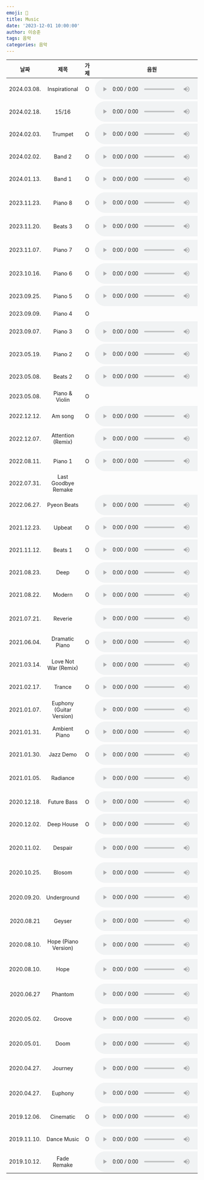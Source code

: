 ```yaml
---
emoji: 🎵
title: Music
date: '2023-12-01 10:00:00'
author: 이승준
tags: 음악
categories: 음악
---
```


<html>
<table>
    <thead>
        <th>날짜</th>
        <th>제목</th>
        <th>가제</th>
        <th>음원</th>
        <th>악보</th>
        <th>비고</th>
    </thead>
    <tbody>
        <tr>
            <td style="text-align: center; vertical-align: middle;">2024.03.08.</td>
            <td style="text-align: center; vertical-align: middle;">Inspirational</td>
            <td style="text-align: center; vertical-align: middle;">O</td>
            <td style="text-align: center; vertical-align: middle;">
                <audio style="vertical-align: middle;" controls>
                    <source src="/music/Inspirational.wav" type="audio/wav" />
                </audio>
            </td>
            <td style="text-align: center; vertical-align: middle;"></td>
            <td style="text-align: center; vertical-align: middle;">데모</td>
        </tr>
        <tr>
            <td style="text-align: center; vertical-align: middle;">2024.02.18.</td>
            <td style="text-align: center; vertical-align: middle;">15/16</td>
            <td style="text-align: center; vertical-align: middle;"></td>
            <td style="text-align: center; vertical-align: middle;">
                <audio style="vertical-align: middle;" controls>
                    <source src="/music/15%2F16.wav" type="audio/wav" />
                </audio>
            </td>
            <td style="text-align: center; vertical-align: middle;"></td>
            <td style="text-align: center; vertical-align: middle;">데모</td>
        </tr>
        <tr>
            <td style="text-align: center; vertical-align: middle;">2024.02.03.</td>
            <td style="text-align: center; vertical-align: middle;">Trumpet</td>
            <td style="text-align: center; vertical-align: middle;">O</td>
            <td style="text-align: center; vertical-align: middle;">
                <audio style="vertical-align: middle;" controls>
                    <source src="/music/Trumpet.wav" type="audio/wav" />
                </audio>
            </td>
            <td style="text-align: center; vertical-align: middle;"></td>
            <td style="text-align: center; vertical-align: middle;">데모</td>
        </tr>
        <tr>
            <td style="text-align: center; vertical-align: middle;">2024.02.02.</td>
            <td style="text-align: center; vertical-align: middle;">Band 2</td>
            <td style="text-align: center; vertical-align: middle;">O</td>
            <td style="text-align: center; vertical-align: middle;">
                <audio style="vertical-align: middle;" controls>
                    <source src="/music/Band_2.wav" type="audio/wav" />
                </audio>
            </td>
            <td style="padding: 3px 3px; vertical-align: middle;">
                <a href="" onclick="window.open('/music/Band_2.pdf')">
                    <img src="/PDF_file_icon.svg" /></a>
            </td>
            <td style="text-align: center; vertical-align: middle;"></td>
        </tr>
        <tr>
            <td style="text-align: center; vertical-align: middle;">2024.01.13.</td>
            <td style="text-align: center; vertical-align: middle;">Band 1</td>
            <td style="text-align: center; vertical-align: middle;">O</td>
            <td style="text-align: center; vertical-align: middle;">
                <audio style="vertical-align: middle;" controls>
                    <source src="/music/Band_1.wav" type="audio/wav" />
                </audio>
            </td>
            <td style="padding: 3px 3px; vertical-align: middle;">
                <a href="" onclick="window.open('/music/Band_1.pdf')">
                    <img src="/PDF_file_icon.svg" /></a>
            </td>
            <td style="text-align: center; vertical-align: middle;"></td>
        </tr>
        <tr>
            <td style="text-align: center; vertical-align: middle;">2023.11.23.</td>
            <td style="text-align: center; vertical-align: middle;">Piano 8</td>
            <td style="text-align: center; vertical-align: middle;">O</td>
            <td style="text-align: center; vertical-align: middle;">
                <audio style="vertical-align: middle;" controls>
                    <source src="/music/Piano_8.wav" type="audio/wav" />
                </audio>
            </td>
            <td style="padding: 3px 3px; vertical-align: middle;">
                <a href="" onclick="window.open('/music/Piano_8.pdf')">
                    <img src="/PDF_file_icon.svg" /></a>
            </td>
            <td style="text-align: center; vertical-align: middle;"><b>최종본</b></td>
        </tr>
        <tr>
            <td style="text-align: center; vertical-align: middle;">2023.11.20.</td>
            <td style="text-align: center; vertical-align: middle;">Beats 3</td>
            <td style="text-align: center; vertical-align: middle;">O</td>
            <td style="text-align: center; vertical-align: middle;">
                <audio style="vertical-align: middle;" controls>
                    <source src="/music/Beats_3.wav" type="audio/wav" />
                </audio>
            </td>
            <td style="text-align: center; vertical-align: middle;"></td>
            <td style="text-align: center; vertical-align: middle;">데모</td>
        </tr>
        <tr>
            <td style="text-align: center; vertical-align: middle;">2023.11.07.</td>
            <td style="text-align: center; vertical-align: middle;">Piano 7</td>
            <td style="text-align: center; vertical-align: middle;">O</td>
            <td style="text-align: center; vertical-align: middle;">
                <audio style="vertical-align: middle;" controls>
                    <source src="/music/Piano_7.wav" type="audio/wav" />
                </audio>
            </td>
            <td style="padding: 3px 3px; vertical-align: middle;">
                <a href="" onclick="window.open('/music/Piano_7.pdf')">
                    <img src="/PDF_file_icon.svg" /></a>
            </td>
            <td style="text-align: center; vertical-align: middle;"><b>최종본</b></td>
        </tr>
        <tr>
            <td style="text-align: center; vertical-align: middle;">2023.10.16.</td>
            <td style="text-align: center; vertical-align: middle;">Piano 6</td>
            <td style="text-align: center; vertical-align: middle;">O</td>
            <td style="text-align: center; vertical-align: middle;">
                <audio style="vertical-align: middle;" controls>
                    <source src="/music/Piano_6.m4a" type="audio/x-m4a" />
                </audio>
            </td>
            <td style="text-align: center; vertical-align: middle;"></td>
            <td style="text-align: center; vertical-align: middle;">데모</td>
        </tr>
        <tr>
            <td style="text-align: center; vertical-align: middle;">2023.09.25.</td>
            <td style="text-align: center; vertical-align: middle;">Piano 5</td>
            <td style="text-align: center; vertical-align: middle;">O</td>
            <td style="text-align: center; vertical-align: middle;">
                <audio style="vertical-align: middle;" controls>
                    <source src="/music/Piano_5.m4a" type="audio/x-m4a" />
                </audio>
            </td>
            <td style="padding: 3px 3px; vertical-align: middle;">
                <a href="" onclick="window.open('/music/Piano_5.pdf')">
                    <img src="/PDF_file_icon.svg" /></a>
            </td>
            <td style="text-align: center; vertical-align: middle;"></td>
        </tr>
        <tr>
            <td style="text-align: center; vertical-align: middle;">2023.09.09.</td>
            <td style="text-align: center; vertical-align: middle;">Piano 4</td>
            <td style="text-align: center; vertical-align: middle;">O</td>
            <td style="text-align: center; vertical-align: middle;"></td>
            <td style="padding: 3px 3px; vertical-align: middle;">
                <a href="" onclick="window.open('/music/Piano_4.pdf')">
                    <img src="/PDF_file_icon.svg" /></a>
            </td>
            <td style="text-align: center; vertical-align: middle;"></td>
        </tr>
        <tr>
            <td style="text-align: center; vertical-align: middle;">2023.09.07.</td>
            <td style="text-align: center; vertical-align: middle;">Piano 3</td>
            <td style="text-align: center; vertical-align: middle;">O</td>
            <td style="text-align: center; vertical-align: middle;">
                <audio style="vertical-align: middle;" controls>
                    <source src="/music/Piano_3.wav" type="audio/wav" />
                </audio>
            </td>
            <td style="text-align: center; vertical-align: middle;"></td>
            <td style="text-align: center; vertical-align: middle;">데모</td>
        </tr>
        <tr>
            <td style="text-align: center; vertical-align: middle;">2023.05.19.</td>
            <td style="text-align: center; vertical-align: middle;">Piano 2</td>
            <td style="text-align: center; vertical-align: middle;">O</td>
            <td style="text-align: center; vertical-align: middle;">
                <audio style="vertical-align: middle;" controls>
                    <source src="/music/Piano_2.wav" type="audio/wav" />
                </audio>
            </td>
            <td style="padding: 3px 3px; vertical-align: middle;">
                <a href="" onclick="window.open('/music/Piano_2.pdf')">
                    <img src="/PDF_file_icon.svg" /></a>
            </td>
            <td style="text-align: center; vertical-align: middle;"></td>
        </tr>
        <tr>
            <td style="text-align: center; vertical-align: middle;">2023.05.08.</td>
            <td style="text-align: center; vertical-align: middle;">Beats 2</td>
            <td style="text-align: center; vertical-align: middle;">O</td>
            <td style="text-align: center; vertical-align: middle;">
                <audio style="vertical-align: middle;" controls>
                    <source src="/music/Beats_2.wav" type="audio/wav" />
                </audio>
            </td>
            <td style="text-align: center; vertical-align: middle;"></td>
            <td style="text-align: center; vertical-align: middle;">데모</td>
        </tr>
        <tr>
            <td style="text-align: center; vertical-align: middle;">2023.05.08.</td>
            <td style="text-align: center; vertical-align: middle;">Piano &amp; Violin</td>
            <td style="text-align: center; vertical-align: middle;">O</td>
            <td style="text-align: center; vertical-align: middle;"></td>
            <td style="text-align: center; vertical-align: middle;"></td>
            <td style="text-align: center; vertical-align: middle;">데모</td>
        </tr>
        <tr>
            <td style="text-align: center; vertical-align: middle;">2022.12.12.</td>
            <td style="text-align: center; vertical-align: middle;">Am song</td>
            <td style="text-align: center; vertical-align: middle;">O</td>
            <td style="text-align: center; vertical-align: middle;">
                <audio style="vertical-align: middle;" controls>
                    <source src="/music/A_sharp_m_song.wav" type="audio/wav" />
                </audio>
            </td>
            <td style="text-align: center; vertical-align: middle;"></td>
            <td style="text-align: center; vertical-align: middle;">데모</td>
        </tr>
        <tr>
            <td style="text-align: center; vertical-align: middle;">2022.12.07.</td>
            <td style="text-align: center; vertical-align: middle;">Attention (Remix)</td>
            <td style="text-align: center; vertical-align: middle;"></td>
            <td style="text-align: center; vertical-align: middle;">
                <audio style="vertical-align: middle;" controls>
                    <source src="/music/Attention_(Remix).wav" type="audio/wav" />
                </audio>
            </td>
            <td style="text-align: center; vertical-align: middle;"></td>
            <td style="text-align: center; vertical-align: middle;">데모</td>
        </tr>
        <tr>
            <td style="text-align: center; vertical-align: middle;">2022.08.11.</td>
            <td style="text-align: center; vertical-align: middle;">Piano 1</td>
            <td style="text-align: center; vertical-align: middle;">O</td>
            <td style="text-align: center; vertical-align: middle;">
                <audio style="vertical-align: middle;" controls>
                    <source src="/music/Piano_1.mp3" type="audio/mpeg" />
                </audio>
            </td>
            <td style="text-align: center; vertical-align: middle;"></td>
            <td style="text-align: center; vertical-align: middle;">데모</td>
        </tr>
        <tr>
            <td style="text-align: center; vertical-align: middle;">2022.07.31.</td>
            <td style="text-align: center; vertical-align: middle;">Last Goodbye Remake</td>
            <td style="text-align: center; vertical-align: middle;"></td>
            <td style="text-align: center; vertical-align: middle;"></td>
            <td style="text-align: center; vertical-align: middle;"></td>
            <td style="text-align: center; vertical-align: middle;">데모</td>
        </tr>
        <tr>
            <td style="text-align: center; vertical-align: middle;">2022.06.27.</td>
            <td style="text-align: center; vertical-align: middle;">Pyeon Beats</td>
            <td style="text-align: center; vertical-align: middle;"></td>
            <td style="text-align: center; vertical-align: middle;">
                <audio style="vertical-align: middle;" controls>
                    <source src="/music/Pyeon_Beats.wav" type="audio/wav" />
                </audio>
            </td>
            <td style="text-align: center; vertical-align: middle;"></td>
            <td style="text-align: center; vertical-align: middle;">데모</td>
        </tr>
        <tr>
            <td style="text-align: center; vertical-align: middle;">2021.12.23.</td>
            <td style="text-align: center; vertical-align: middle;">Upbeat</td>
            <td style="text-align: center; vertical-align: middle;">O</td>
            <td style="text-align: center; vertical-align: middle;">
                <audio style="vertical-align: middle;" controls>
                    <source src="/music/Upbeat.wav" type="audio/wav" />
                </audio>
            </td>
            <td style="text-align: center; vertical-align: middle;"></td>
            <td style="text-align: center; vertical-align: middle;">데모</td>
        </tr>
        <tr>
            <td style="text-align: center; vertical-align: middle;">2021.11.12.</td>
            <td style="text-align: center; vertical-align: middle;">Beats 1</td>
            <td style="text-align: center; vertical-align: middle;">O</td>
            <td style="text-align: center; vertical-align: middle;">
                <audio style="vertical-align: middle;" controls>
                    <source src="/music/Beats_1.mp3" type="audio/mpeg" />
                </audio>
            </td>
            <td style="text-align: center; vertical-align: middle;"></td>
            <td style="text-align: center; vertical-align: middle;">데모</td>
        </tr>
        <tr>
            <td style="text-align: center; vertical-align: middle;">2021.08.23.</td>
            <td style="text-align: center; vertical-align: middle;">Deep</td>
            <td style="text-align: center; vertical-align: middle;">O</td>
            <td style="text-align: center; vertical-align: middle;">
                <audio style="vertical-align: middle;" controls>
                    <source src="/music/Deep.wav" type="audio/wav" />
                </audio>
            </td>
            <td style="text-align: center; vertical-align: middle;"></td>
            <td style="text-align: center; vertical-align: middle;">데모</td>
        </tr>
        <tr>
            <td style="text-align: center; vertical-align: middle;">2021.08.22.</td>
            <td style="text-align: center; vertical-align: middle;">Modern</td>
            <td style="text-align: center; vertical-align: middle;">O</td>
            <td style="text-align: center; vertical-align: middle;">
                <audio style="vertical-align: middle;" controls>
                    <source src="/music/Modern.m4a" type="audio/x-m4a" />
                </audio>
            </td>
            <td style="text-align: center; vertical-align: middle;"></td>
            <td style="text-align: center; vertical-align: middle;">데모</td>
        </tr>
        <tr>
            <td style="text-align: center; vertical-align: middle;">2021.07.21.</td>
            <td style="text-align: center; vertical-align: middle;">Reverie</td>
            <td style="text-align: center; vertical-align: middle;"></td>
            <td style="text-align: center; vertical-align: middle;">
                <audio style="vertical-align: middle;" controls>
                    <source src="/music/Reverie.wav" type="audio/wav" />
                </audio>
            </td>
            <td style="text-align: center; vertical-align: middle;"></td>
            <td style="text-align: center; vertical-align: middle;"><b>최종본</b></td>
        </tr>
        <tr>
            <td style="text-align: center; vertical-align: middle;">2021.06.04.</td>
            <td style="text-align: center; vertical-align: middle;">Dramatic Piano</td>
            <td style="text-align: center; vertical-align: middle;">O</td>
            <td style="text-align: center; vertical-align: middle;">
                <audio style="vertical-align: middle;" controls>
                    <source src="/music/Dramatic_Piano.m4a" type="audio/x-m4a" />
                </audio>
            </td>
            <td style="text-align: center; vertical-align: middle;"></td>
            <td style="text-align: center; vertical-align: middle;">데모</td>
        </tr>
        <tr>
            <td style="text-align: center; vertical-align: middle;">2021.03.14.</td>
            <td style="text-align: center; vertical-align: middle;">Love Not War (Remix)</td>
            <td style="text-align: center; vertical-align: middle;"></td>
            <td style="text-align: center; vertical-align: middle;">
                <audio style="vertical-align: middle;" controls>
                    <source src="/music/Love_Not_War_(Remix).mp3" type="audio/mpeg" />
                </audio>
            </td>
            <td style="text-align: center; vertical-align: middle;"></td>
            <td style="text-align: center; vertical-align: middle;">데모</td>
        </tr>
        <tr>
            <td style="text-align: center; vertical-align: middle;">2021.02.17.</td>
            <td style="text-align: center; vertical-align: middle;">Trance</td>
            <td style="text-align: center; vertical-align: middle;">O</td>
            <td style="text-align: center; vertical-align: middle;">
                <audio style="vertical-align: middle;" controls>
                    <source src="/music/Trance.mp3" type="audio/mpeg" />
                </audio>
            </td>
            <td style="text-align: center; vertical-align: middle;"></td>
            <td style="text-align: center; vertical-align: middle;">데모</td>
        </tr>
        <tr>
            <td style="text-align: center; vertical-align: middle;">2021.01.07.</td>
            <td style="text-align: center; vertical-align: middle;">Euphony (Guitar Version)</td>
            <td style="text-align: center; vertical-align: middle;"></td>
            <td style="text-align: center; vertical-align: middle;">
                <audio style="vertical-align: middle;" controls>
                    <source src="/music/Euphony_(Guitar_Version).wav" type="audio/wav" />
                </audio>
            </td>
            <td style="text-align: center; vertical-align: middle;"></td>
            <td style="text-align: center; vertical-align: middle;"></td>
        </tr>
        <tr>
            <td style="text-align: center; vertical-align: middle;">2021.01.31.</td>
            <td style="text-align: center; vertical-align: middle;">Ambient Piano</td>
            <td style="text-align: center; vertical-align: middle;">O</td>
            <td style="text-align: center; vertical-align: middle;">
                <audio style="vertical-align: middle;" controls>
                    <source src="/music/Ambient_Piano.mp3" type="audio/mpeg" />
                </audio>
            </td>
            <td style="text-align: center; vertical-align: middle;"></td>
            <td style="text-align: center; vertical-align: middle;">데모</td>
        </tr>
        <tr>
            <td style="text-align: center; vertical-align: middle;">2021.01.30.</td>
            <td style="text-align: center; vertical-align: middle;">Jazz Demo</td>
            <td style="text-align: center; vertical-align: middle;">O</td>
            <td style="text-align: center; vertical-align: middle;">
                <audio style="vertical-align: middle;" controls>
                    <source src="/music/Jazz_Demo.mp3" type="audio/mpeg" />
                </audio>
            </td>
            <td style="padding: 3px 3px; vertical-align: middle;">
                <a href="" onclick="window.open('/music/Jazz_Demo.pdf')">
                    <img src="/PDF_file_icon.svg" /></a>
            </td>
            <td style="text-align: center; vertical-align: middle;">데모</td>
        </tr>
        <tr>
            <td style="text-align: center; vertical-align: middle;">2021.01.05.</td>
            <td style="text-align: center; vertical-align: middle;">Radiance</td>
            <td style="text-align: center; vertical-align: middle;"></td>
            <td style="text-align: center; vertical-align: middle;">
                <audio style="vertical-align: middle;" controls>
                    <source src="/music/Radiance.wav" type="audio/wav" />
                </audio>
            </td>
            <td style="text-align: center; vertical-align: middle;"></td>
            <td style="text-align: center; vertical-align: middle;"><b>최종본</b></td>
        </tr>
        <tr>
            <td style="text-align: center; vertical-align: middle;">2020.12.18.</td>
            <td style="text-align: center; vertical-align: middle;">Future Bass</td>
            <td style="text-align: center; vertical-align: middle;">O</td>
            <td style="text-align: center; vertical-align: middle;">
                <audio style="vertical-align: middle;" controls>
                    <source src="/music/Future_Bass.wav" type="audio/wav" />
                </audio>
            </td>
            <td style="text-align: center; vertical-align: middle;"></td>
            <td style="text-align: center; vertical-align: middle;">데모</td>
        </tr>
        <tr>
            <td style="text-align: center; vertical-align: middle;">2020.12.02.</td>
            <td style="text-align: center; vertical-align: middle;">Deep House</td>
            <td style="text-align: center; vertical-align: middle;">O</td>
            <td style="text-align: center; vertical-align: middle;">
                <audio style="vertical-align: middle;" controls>
                    <source src="/music/Deep_House.mp3" type="audio/mpeg" />
                </audio>
            </td>
            <td style="text-align: center; vertical-align: middle;"></td>
            <td style="text-align: center; vertical-align: middle;"></td>
        </tr>
        <tr>
            <td style="text-align: center; vertical-align: middle;">2020.11.02.</td>
            <td style="text-align: center; vertical-align: middle;">Despair</td>
            <td style="text-align: center; vertical-align: middle;"></td>
            <td style="text-align: center; vertical-align: middle;">
                <audio style="vertical-align: middle;" controls>
                    <source src="/music/Despair.mp3" type="audio/mpeg" />
                </audio>
            </td>
            <td style="padding: 3px 3px; vertical-align: middle;">
                <a href="" onclick="window.open('/music/Despair.pdf')">
                    <img src="/PDF_file_icon.svg" /></a>
            </td>
            <td style="text-align: center; vertical-align: middle;"><b>최종본</b></td>
        </tr>
        <tr>
            <td style="text-align: center; vertical-align: middle;">2020.10.25.</td>
            <td style="text-align: center; vertical-align: middle;">Blosom</td>
            <td style="text-align: center; vertical-align: middle;"></td>
            <td style="text-align: center; vertical-align: middle;">
                <audio style="vertical-align: middle;" controls>
                    <source src="/music/Blossom.mp3" type="audio/mpeg" />
                </audio>
            </td>
            <td style="padding: 3px 3px; vertical-align: middle;">
                <a href="" onclick="window.open('/music/Blossom.pdf')">
                    <img src="/PDF_file_icon.svg" /></a>
            </td>
            <td style="text-align: center; vertical-align: middle;"><b>최종본</b></td>
        </tr>
        <tr>
            <td style="text-align: center; vertical-align: middle;">2020.09.20.</td>
            <td style="text-align: center; vertical-align: middle;">Underground</td>
            <td style="text-align: center; vertical-align: middle;"></td>
            <td style="text-align: center; vertical-align: middle;">
                <audio style="vertical-align: middle;" controls>
                    <source src="/music/Underground.mp3" type="audio/mpeg" />
                </audio>
            </td>
            <td style="text-align: center; vertical-align: middle;"></td>
            <td style="text-align: center; vertical-align: middle;"><b>최종본</b></td>
        </tr>
        <tr>
            <td style="text-align: center; vertical-align: middle;">2020.08.21</td>
            <td style="text-align: center; vertical-align: middle;">Geyser</td>
            <td style="text-align: center; vertical-align: middle;"></td>
            <td style="text-align: center; vertical-align: middle;">
                <audio style="vertical-align: middle;" controls>
                    <source src="/music/Geyser.wav" type="audio/wav" />
                </audio>
            </td>
            <td style="text-align: center; vertical-align: middle;"></td>
            <td style="text-align: center; vertical-align: middle;"></td>
        </tr>
        <tr>
            <td style="text-align: center; vertical-align: middle;">2020.08.10.</td>
            <td style="text-align: center; vertical-align: middle;">Hope (Piano Version)</td>
            <td style="text-align: center; vertical-align: middle;"></td>
            <td style="text-align: center; vertical-align: middle;">
                <audio style="vertical-align: middle;" controls>
                    <source src="/music/Hope_(Piano_Version).mp3" type="audio/mpeg" />
                </audio>
            </td>
            <td style="padding: 3px 3px; vertical-align: middle;">
                <a href="" onclick="window.open('/music/Hope.pdf')">
                    <img src="/PDF_file_icon.svg" /></a>
            </td>
            <td style="text-align: center; vertical-align: middle;"><b>최종본</b></td>
        </tr>
        <tr>
            <td style="text-align: center; vertical-align: middle;">2020.08.10.</td>
            <td style="text-align: center; vertical-align: middle;">Hope</td>
            <td style="text-align: center; vertical-align: middle;"></td>
            <td style="text-align: center; vertical-align: middle;">
                <audio style="vertical-align: middle;" controls>
                    <source src="/music/Hope.mp3" type="audio/mpeg" />
                </audio>
            </td>
            <td style="text-align: center; vertical-align: middle;"></td>
            <td style="text-align: center; vertical-align: middle;"><b>최종본</b></td>
        </tr>
        <tr>
            <td style="text-align: center; vertical-align: middle;">2020.06.27</td>
            <td style="text-align: center; vertical-align: middle;">Phantom</td>
            <td style="text-align: center; vertical-align: middle;"></td>
            <td style="text-align: center; vertical-align: middle;">
                <audio style="vertical-align: middle;" controls>
                    <source src="/music/Phantom.mp3" type="audio/mpeg" />
                </audio>
            </td>
            <td style="text-align: center; vertical-align: middle;"></td>
            <td style="text-align: center; vertical-align: middle;"><b>최종본</b></td>
        </tr>
        <tr>
            <td style="text-align: center; vertical-align: middle;">2020.05.02.</td>
            <td style="text-align: center; vertical-align: middle;">Groove</td>
            <td style="text-align: center; vertical-align: middle;"></td>
            <td style="text-align: center; vertical-align: middle;">
                <audio style="vertical-align: middle;" controls>
                    <source src="/music/Groove.mp3" type="audio/mpeg" />
                </audio>
            </td>
            <td style="text-align: center; vertical-align: middle;"></td>
            <td style="text-align: center; vertical-align: middle;"><b>최종본</b></td>
        </tr>
        <tr>
            <td style="text-align: center; vertical-align: middle;">2020.05.01.</td>
            <td style="text-align: center; vertical-align: middle;">Doom</td>
            <td style="text-align: center; vertical-align: middle;"></td>
            <td style="text-align: center; vertical-align: middle;">
                <audio style="vertical-align: middle;" controls>
                    <source src="/music/Doom.mp3" type="audio/mpeg" />
                </audio>
            </td>
            <td style="text-align: center; vertical-align: middle;"></td>
            <td style="text-align: center; vertical-align: middle;"><b>최종본</b></td>
        </tr>
        <tr>
            <td style="text-align: center; vertical-align: middle;">2020.04.27.</td>
            <td style="text-align: center; vertical-align: middle;">Journey</td>
            <td style="text-align: center; vertical-align: middle;"></td>
            <td style="text-align: center; vertical-align: middle;">
                <audio style="vertical-align: middle;" controls>
                    <source src="/music/Journey.mp3" type="audio/mpeg" />
                </audio>
            </td>
            <td style="padding: 3px 3px; vertical-align: middle;">
                <a href="" onclick="window.open('/music/Journey.pdf')">
                    <img src="/PDF_file_icon.svg" /></a>
            </td>
            <td style="text-align: center; vertical-align: middle;"><b>최종본</b></td>
        </tr>
        <tr>
            <td style="text-align: center; vertical-align: middle;">2020.04.27.</td>
            <td style="text-align: center; vertical-align: middle;">Euphony</td>
            <td style="text-align: center; vertical-align: middle;"></td>
            <td style="text-align: center; vertical-align: middle;">
                <audio style="vertical-align: middle;" controls>
                    <source src="/music/Euphony.mp3" type="audio/mpeg" />
                </audio>
            </td>
            <td style="padding: 3px 3px; vertical-align: middle;">
                <a href="" onclick="window.open('/music/Euphony.pdf')">
                    <img src="/PDF_file_icon.svg" /></a>
            </td>
            <td style="text-align: center; vertical-align: middle;"><b>최종본</b></td>
        </tr>
        <tr>
            <td style="text-align: center; vertical-align: middle;">2019.12.06.</td>
            <td style="text-align: center; vertical-align: middle;">Cinematic</td>
            <td style="text-align: center; vertical-align: middle;">O</td>
            <td style="text-align: center; vertical-align: middle;">
                <audio style="vertical-align: middle;" controls>
                    <source src="/music/Cinematic.wav" type="audio/wav" />
                </audio>
            </td>
            <td style="text-align: center; vertical-align: middle;"></td>
            <td style="text-align: center; vertical-align: middle;"></td>
        </tr>
        <tr>
            <td style="text-align: center; vertical-align: middle;">2019.11.10.</td>
            <td style="text-align: center; vertical-align: middle;">Dance Music</td>
            <td style="text-align: center; vertical-align: middle;">O</td>
            <td style="text-align: center; vertical-align: middle;">
                <audio style="vertical-align: middle;" controls>
                    <source src="/music/Dance_Music.mp3" type="audio/mpeg" />
                </audio>
            </td>
            <td style="text-align: center; vertical-align: middle;"></td>
            <td style="text-align: center; vertical-align: middle;"></td>
        </tr>
        <tr>
            <td style="text-align: center; vertical-align: middle;">2019.10.12.</td>
            <td style="text-align: center; vertical-align: middle;">Fade Remake</td>
            <td style="text-align: center; vertical-align: middle;"></td>
            <td style="text-align: center; vertical-align: middle;">
                <audio style="vertical-align: middle;" controls>
                    <source src="/music/Fade_Remake.mp3" type="audio/mpeg" />
                </audio>
            </td>
            <td style="text-align: center; vertical-align: middle;"></td>
            <td style="text-align: center; vertical-align: middle;"></td>
        </tr>
    </tbody>
</table>

</html>